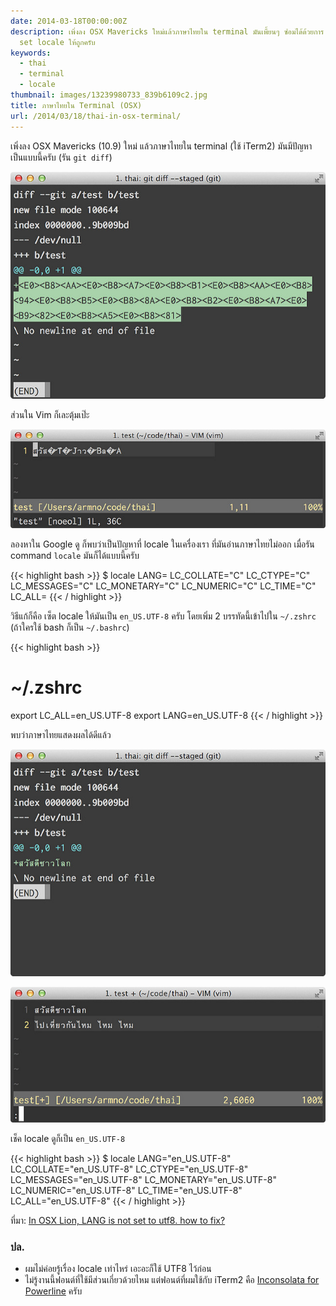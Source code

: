 ```yaml
---
date: 2014-03-18T00:00:00Z
description: เพิ่งลง OSX Mavericks ใหม่แล้วภาษาไทยใน terminal มันเพี้ยนๆ ซ่อมได้ด้วยการ
  set locale ให้ถูกครับ
keywords:
  - thai
  - terminal
  - locale
thumbnail: images/13239980733_839b6109c2.jpg
title: ภาษาไทยใน Terminal (OSX)
url: /2014/03/18/thai-in-osx-terminal/
---
```


เพิ่งลง OSX Mavericks (10.9) ใหม่ แล้วภาษาไทยใน terminal (ใช้ iTerm2) มันมีปัญหา เป็นแบบนี้ครับ (รัน `git diff`)

![default osx locale](images/13239980733_839b6109c2_z.jpg)

ส่วนใน Vim ก็เละตุ้มเป๊ะ

![thai in vim](images/13239831945_496eab8158_z.jpg)

ลองหาใน Google ดู ก็พบว่าเป็นปัญหาที่ locale ในเครื่องเรา ที่มันอ่านภาษาไทยไม่ออก เมื่อรัน command `locale` มันก็ได้แบบนี้ครับ

{{< highlight bash >}}
$ locale
LANG=
LC_COLLATE="C"
LC_CTYPE="C"
LC_MESSAGES="C"
LC_MONETARY="C"
LC_NUMERIC="C"
LC_TIME="C"
LC_ALL=
{{< / highlight >}}

วิธีแก้ก็คือ เซ็ต locale ให้มันเป็น `en_US.UTF-8` ครับ โดยเพิ่ม 2 บรรทัดนี้เข้าไปใน `~/.zshrc` (ถ้าใครใช้ bash ก็เป็น `~/.bashrc`)

{{< highlight bash >}}
# ~/.zshrc
export LC_ALL=en_US.UTF-8
export LANG=en_US.UTF-8
{{< / highlight >}}

พบว่าภาษาไทยแสดงผลได้ดีแล้ว

![fixed locale in iterm](images/13239980853_6c9f68cffd_z.jpg)

![fixed thai in vim](images/13239980653_940c67005c_z.jpg)

เช็ค locale ดูก็เป็น `en_US.UTF-8`

{{< highlight bash >}}
$ locale
LANG="en_US.UTF-8"
LC_COLLATE="en_US.UTF-8"
LC_CTYPE="en_US.UTF-8"
LC_MESSAGES="en_US.UTF-8"
LC_MONETARY="en_US.UTF-8"
LC_NUMERIC="en_US.UTF-8"
LC_TIME="en_US.UTF-8"
LC_ALL="en_US.UTF-8"
{{< / highlight >}}

ที่มา: [In OSX Lion, LANG is not set to utf8. how to fix?](http://stackoverflow.com/questions/7165108/in-osx-lion-lang-is-not-set-to-utf8-how-fix)

### ปล.
- ผมไม่ค่อยรู้เรื่อง locale เท่าไหร่ เอะอะก็ใช้ UTF8 ไว้ก่อน
- ไม่รู้งานนี้ฟอนต์ที่ใช้มีส่วนเกี่ยวด้วยไหม แต่ฟอนต์ที่ผมใช้กับ iTerm2 คือ [Inconsolata for Powerline](https://github.com/Lokaltog/powerline-fonts/tree/master/Inconsolata) ครับ

